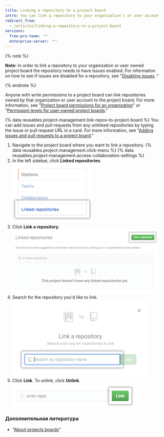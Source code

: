 ```yaml
---
title: Linking a repository to a project board
intro: You can link a repository to your organization's or user account's project board.
redirect_from:
  - /articles/linking-a-repository-to-a-project-board
versions:
  free-pro-team: '*'
  enterprise-server: '*'
---
```


{% note %}

**Note:** In order to link a repository to your organization or user owned project board the repository needs to have issues enabled. For information on how to see if issues are disabled for a repository, see "[Disabling issues](/github/managing-your-work-on-github/disabling-issues) ."

{% endnote %}

Anyone with write permissions to a project board can link repositories owned by that organization or user account to the project board. For more information, see "[Project board permissions for an organization](/articles/project-board-permissions-for-an-organization/)" or "[Permission levels for user-owned project boards](/articles/permission-levels-for-user-owned-project-boards/)."

{% data reusables.project-management.link-repos-to-project-board %} You can add issues and pull requests from any unlinked repositories by typing the issue or pull request URL in a card. For more information, see "[Adding issues and pull requests to a project board](/articles/adding-issues-and-pull-requests-to-a-project-board)."

1. Navigate to the project board where you want to link a repository.
{% data reusables.project-management.click-menu %}
{% data reusables.project-management.access-collaboration-settings %}
4. In the left sidebar, click **Linked repositories**. ![Linked repositories menu option in left sidebar](/assets/images/help/projects/project-board-linked-repositories-setting.png)
5. Click **Link a repository**. ![Link a repository button on Linked repositories tab](/assets/images/help/projects/link-repository-button.png)
6. Search for the repository you'd like to link. ![Search field on Link a repository window](/assets/images/help/projects/search-to-link-repository.png)
7. Click **Link**. To unlink, click **Unlink**. ![Link button](/assets/images/help/projects/link-button.png)

### Дополнительная литература

- "[About projects boards](/articles/about-project-boards)"
